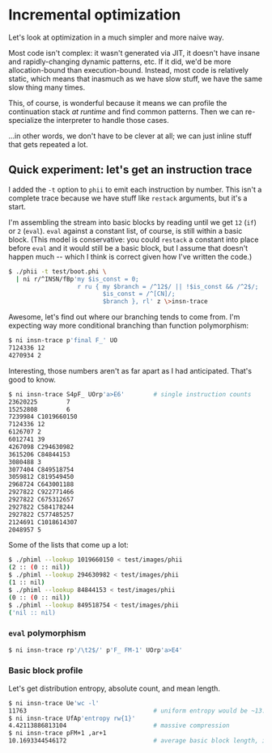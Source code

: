# Incremental optimization
Let's look at optimization in a much simpler and more naive way.

Most code isn't complex: it wasn't generated via JIT, it doesn't have insane and
rapidly-changing dynamic patterns, etc. If it did, we'd be more allocation-bound
than execution-bound. Instead, most code is relatively static, which means that
inasmuch as we have slow stuff, we have the same slow thing many times.

This, of course, is wonderful because it means we can profile the continuation
stack _at runtime_ and find common patterns. Then we can re-specialize the
interpreter to handle those cases.

...in other words, we don't have to be clever at all; we can just inline stuff
that gets repeated a lot.

## Quick experiment: let's get an instruction trace
I added the `-t` option to `phii` to emit each instruction by number. This isn't
a complete trace because we have stuff like `restack` arguments, but it's a
start.

I'm assembling the stream into basic blocks by reading until we get `12` (`if`)
or `2` (`eval`). `eval` against a constant list, of course, is still within a
basic block. (This model is conservative: you could `restack` a constant into
place before `eval` and it would still be a basic block, but I assume that
doesn't happen much -- which I think is correct given how I've written the
code.)

```sh
$ ./phii -t test/boot.phi \
  | ni r/^INSN/fBp'my $is_const = 0;
                   r ru { my $branch = /^12$/ || !$is_const && /^2$/;
                          $is_const = /^[CN]/;
                          $branch }, rl' z \>insn-trace
```

Awesome, let's find out where our branching tends to come from. I'm expecting
way more conditional branching than function polymorphism:

```sh
$ ni insn-trace p'final F_' UO
7124336 12
4270934 2
```

Interesting, those numbers aren't as far apart as I had anticipated. That's good
to know.

```sh
$ ni insn-trace S4pF_ UOrp'a>E6'        # single instruction counts
23620225        7
15252808        6
7239984 C1019660150
7124336 12
6126707 2
6012741 39
4267098 C294630982
3615206 C84844153
3080488 3
3077404 C849518754
3059812 C819549450
2968724 C643001188
2927822 C922771466
2927822 C675312657
2927822 C584178244
2927822 C577485257
2124691 C1018614307
2048957 5
```

Some of the lists that come up a lot:

```sh
$ ./phiml --lookup 1019660150 < test/images/phii
(2 :: (0 :: nil))
$ ./phiml --lookup 294630982 < test/images/phii
(1 :: nil)
$ ./phiml --lookup 84844153 < test/images/phii
(0 :: (0 :: nil))
$ ./phiml --lookup 849518754 < test/images/phii
('nil :: nil)
```

### `eval` polymorphism
```sh
$ ni insn-trace rp'/\t2$/' p'F_ FM-1' UOrp'a>E4'
```

### Basic block profile
Let's get distribution entropy, absolute count, and mean length.

```sh
$ ni insn-trace Ue'wc -l'
11763                                   # uniform entropy would be ~13.5 bits
$ ni insn-trace UfAp'entropy rw{1}'
4.42113886813104                        # massive compression
$ ni insn-trace pFM+1 ,ar+1
10.1693344546172                        # average basic block length, in #insns
```
